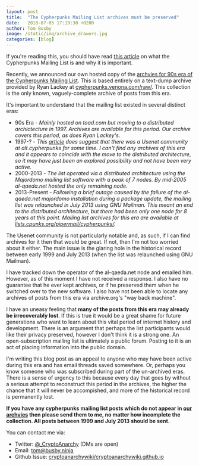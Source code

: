 ```yaml
---
layout: post
title:  "The Cypherpunks Mailing List archives must be preserved"
date:   2018-07-05 17:19:30 +0200
author: Tom Busby
image: /static/img/archive_drawers.jpg
categories: [blog]
---
```


If you're reading this, you should have read [this article](/getting-started/what-is-the-cypherpunks-mailing-list) on what the Cypherpunks Mailing List is and why it is important.

Recently, we announced our own hosted copy of the [archvies for 90s era of the Cypherpunks Mailing List](https://mailing-list-archive.cryptoanarchy.wiki/). This is based entirely on a text-dump archive provided by Ryan Lackey at [cypherpunks.venona.com/raw/](https://cypherpunks.venona.com/raw/). This collection is the only known, vaguely-complete archive of posts from this era.

It's important to understand that the mailing list existed in several distinct eras:

+ 90s Era - _Mainly hosted on toad.com but moving to a distributed archictecture in 1997. Archives are available for this period. Our archive covers this period, as does Ryan Lackey's._
+ 1997-? - _This [article](https://www.wired.com/1997/02/homeless-cypherpunks-turn-to-usenet/) does suggest that there was a Usenet community at alt.cypherpunks for some time. I can't find any archives of this era and it appears to coincide with the move to the distributed architecture, so it may have just been an explored possibility and not have been very active._
+ 2000-2013 - _The list operated via a distributed architecture using the Majordomo mailing list software with a peak of 7 nodes. By mid-2005 al-qaeda.net hosted the only remaining node._
+ 2013-Present - _Following a brief outage caused by the failure of the al-qaeda.net majordomo installation during a package update, the mailing list was relaunched in July 2013 using GNU Mailman. This meant an end to the distributed architecture, but there had been only one node for 8 years at this point. Mailing list archives for this era are available at [lists.cpunks.org/pipermail/cypherpunks/](https://lists.cpunks.org/pipermail/cypherpunks/)._

The Usenet community is not particularly notable and, as such, if I can find archives for it then that would be great. If not, then I'm not too worried about it either. The main issue is the glaring hole in the historical record between early 1999 and July 2013 (when the list was relaunched using GNU Mailman).

I have tracked down the operator of the al-qaeda.net node and emailed him. However, as of this moment I have not received a response. I also have no guarantee that he ever kept archives, or if he preserved them when he switched over to the new software. I also have not been able to locate any archives of posts from this era via archive.org's "way back machine".

I have an uneasy feeling that **many of the posts from this era may already be irrecoverably lost**. If this is true it would be a great shame for future generations who want to learn about this vital period of internet history and development. There is an argument that perhaps the list participants would like their privacy preserved, however I don't think it is a strong one. An open-subscription mailing list is ultimately a public forum. Posting to it is an act of placing information into the public domain.

I'm writing this blog post as an appeal to anyone who may have been active during this era and has email threads saved somewhere. Or, perhaps you know someone who was subscribed during part of the un-archived eras. There is a sense of urgency to this because every day that goes by without a serious attempt to reconstruct this period in the archives, the higher the chance that it will never be accompished, and more of the historical record is permanently lost.

**If you have any cypherpunks mailing list posts which do not appear in [our archvies](https://mailing-list-archive.cryptoanarchy.wiki/) then please send them to me, no matter how incomplete the collection. All posts between 1999 and July 2013 should be sent.**

You can contact me via:

+ Twitter: [@_CryptoAnarchy](https://twitter.com/_CryptoAnarchy) (DMs are open)
+ Email: [tom@busby.ninja](tom@busby.ninja)
+ Github Issue: [cryptoanarchywiki/cryptoanarchywiki.github.io](https://github.com/cryptoanarchywiki/cryptoanarchywiki.github.io/issues)